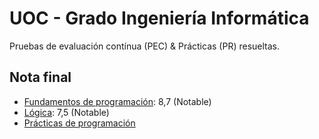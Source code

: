 # UOC - Grado Ingeniería Informática

Pruebas de evaluación contínua (PEC) & Prácticas (PR) resueltas.

## Nota final

* [Fundamentos de programación](http://cv.uoc.edu/tren/trenacc/web/GAT_EXP.PLANDOCENTE?any_academico=20171&cod_asignatura=75.554&idioma=CAS&pagina=PD_PREV_SECRE): 8,7 (Notable)
* [Lógica](http://cv.uoc.edu/tren/trenacc/web/GAT_EXP.PLANDOCENTE?any_academico=20172&cod_asignatura=75.570&idioma=CAS&pagina=PD_PREV_PORTAL): 7,5 (Notable)	
* [Prácticas de programación](http://cv.uoc.edu/tren/trenacc/web/GAT_EXP.PLANDOCENTE?any_academico=20172&cod_asignatura=75.555&idioma=CAS&pagina=PD_PREV_PORTAL)
